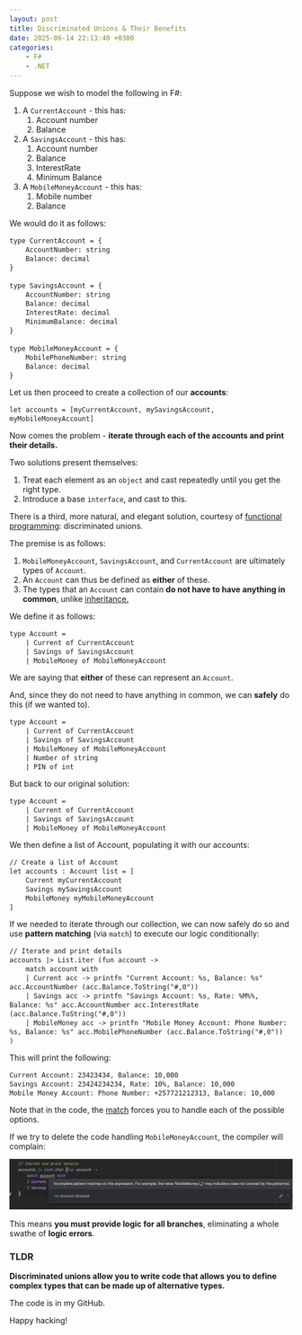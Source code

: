 ```yaml
---
layout: post
title: Discriminated Unions & Their Benefits
date: 2025-06-14 22:13:40 +0300
categories:
    - F#
    - .NET
---
```


Suppose we wish to model the following in F#:

1. A `CurrentAccount` - this has:
    1. Account number
    2. Balance
2. A `SavingsAccount` - this has:
    1. Account number
    2. Balance
    3. InterestRate
    4. Minimum Balance
3. A `MobileMoneyAccount` - this has:
    1. Mobile number
    2. Balance

We would do it as follows:

```F#
type CurrentAccount = {
    AccountNumber: string
    Balance: decimal
}

type SavingsAccount = {
    AccountNumber: string
    Balance: decimal
    InterestRate: decimal
    MinimumBalance: decimal
}

type MobileMoneyAccount = {
    MobilePhoneNumber: string
    Balance: decimal
}
```

Let us then proceed to create a collection of our **accounts**:

```F#
let accounts = [myCurrentAccount, mySavingsAccount, myMobileMoneyAccount]
```

Now comes the problem - **iterate through each of the accounts and print their details.**

Two solutions present themselves:

1. Treat each element as an `object` and cast repeatedly until you get the right type.
2. Introduce a base `interface`, and cast to this.

There is a third, more natural, and elegant solution, courtesy of [functional programming](https://www.geeksforgeeks.org/functional-programming-paradigm/): discriminated unions.

The premise is as follows:

1. `MobileMoneyAccount`, `SavingsAccount`, and `CurrentAccount` are ultimately types of `Account`.
2. An `Account` can thus be defined as **either** of these.
3. The types that an `Account` can contain **do not have to have anything in common**, unlike [inheritance.](https://en.wikipedia.org/wiki/Inheritance_(object-oriented_programming))

We define it as follows:

```F#
type Account =
    | Current of CurrentAccount
    | Savings of SavingsAccount
    | MobileMoney of MobileMoneyAccount
```

We are saying that **either** of these can represent an `Account`.

And, since they do not need to have anything in common, we can **safely** do this (if we wanted to).

```F#
type Account =
    | Current of CurrentAccount
    | Savings of SavingsAccount
    | MobileMoney of MobileMoneyAccount
    | Number of string
    | PIN of int
```

But back to our original solution:

```F#
type Account =
    | Current of CurrentAccount
    | Savings of SavingsAccount
    | MobileMoney of MobileMoneyAccount
```

We then define a list of Account, populating it with our accounts:

```F#
// Create a list of Account
let accounts : Account list = [
    Current myCurrentAccount
    Savings mySavingsAccount
    MobileMoney myMobileMoneyAccount
]
```

If we needed to iterate through our collection, we can now safely do so and use **pattern matching** (via `match`) to execute our logic conditionally:

```F#
// Iterate and print details
accounts |> List.iter (fun account ->
    match account with
    | Current acc -> printfn "Current Account: %s, Balance: %s" acc.AccountNumber (acc.Balance.ToString("#,0"))
    | Savings acc -> printfn "Savings Account: %s, Rate: %M%%, Balance: %s" acc.AccountNumber acc.InterestRate (acc.Balance.ToString("#,0"))
    | MobileMoney acc -> printfn "Mobile Money Account: Phone Number: %s, Balance: %s" acc.MobilePhoneNumber (acc.Balance.ToString("#,0"))
)
```

This will print the following:

```plaintext
Current Account: 23423434, Balance: 10,000
Savings Account: 23424234234, Rate: 10%, Balance: 10,000
Mobile Money Account: Phone Number: +257721212313, Balance: 10,000
```

Note that in the code, the [match](https://learn.microsoft.com/en-us/dotnet/fsharp/language-reference/match-expressions) forces you to handle each of the possible options.

If we try to delete the code handling `MobileMoneyAccount`, the compiler will complain:

![MatchError](../images/2025/06/MatchError.png)

This means **you must provide logic for all branches**, eliminating a whole swathe of **logic errors**.

### TLDR

**Discriminated unions allow you to write code that allows you to define complex types that can be made up of alternative types.**

The code is in my GitHub.

Happy hacking!
